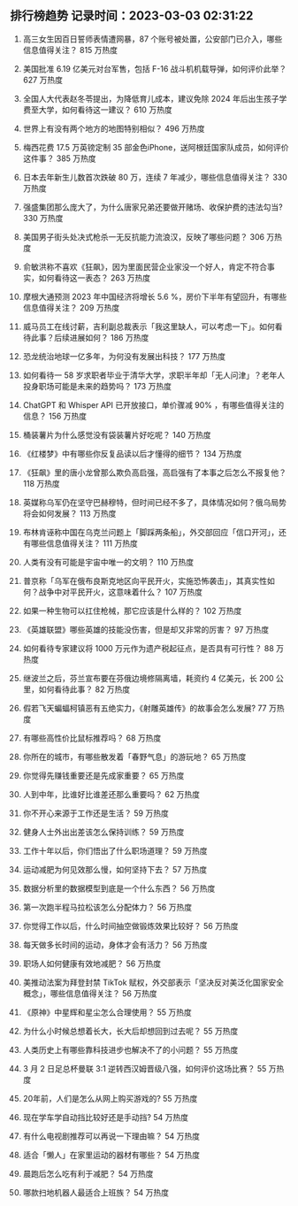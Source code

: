 
## 排行榜趋势 记录时间：2023-03-03 02:31:22
  
  1. 高三女生因百日誓师表情遭网暴，87 个账号被处置，公安部门已介入，哪些信息值得关注？ 815 万热度
    
  2. 美国批准 6.19 亿美元对台军售，包括 F-16 战斗机机载导弹，如何评价此举？ 627 万热度
    
  3. 全国人大代表赵冬苓提出，为降低育儿成本，建议免除 2024 年后出生孩子学费至大学，如何看待这一建议？ 610 万热度
    
  4. 世界上有没有两个地方的地图特别相似？ 496 万热度
    
  5. 梅西花费 17.5 万英镑定制 35 部金色iPhone，送阿根廷国家队成员，如何评价这件事？ 385 万热度
    
  6. 日本去年新生儿数首次跌破 80 万，连续 7 年减少，哪些信息值得关注？ 330 万热度
    
  7. 强盛集团那么庞大了，为什么唐家兄弟还要做开赌场、收保护费的违法勾当? 330 万热度
    
  8. 美国男子街头处决式枪杀一无反抗能力流浪汉，反映了哪些问题？ 306 万热度
    
  9. 俞敏洪称不喜欢《狂飙》，因为里面民营企业家没一个好人，肯定不符合事实，如何看待这一表态？ 263 万热度
    
  10. 摩根大通预测 2023 年中国经济将增长 5.6 %，房价下半年有望回升，有哪些信息值得关注？ 209 万热度
    
  11. 威马员工在线讨薪，吉利副总裁表示「我这里缺人，可以考虑一下」。如何看待此事？后续进展如何？ 186 万热度
    
  12. 恐龙统治地球一亿多年，为何没有发展出科技？ 177 万热度
    
  13. 如何看待一 58 岁求职者毕业于清华大学，求职半年却「无人问津」？老年人投身职场可能是未来的趋势吗？ 173 万热度
    
  14. ChatGPT 和 Whisper API 已开放接口，单价骤减 90% ，有哪些值得关注的信息？ 156 万热度
    
  15. 桶装薯片为什么感觉没有袋装薯片好吃呢？ 140 万热度
    
  16. 《红楼梦》中有哪些你反复品读以后才懂得的细节？ 134 万热度
    
  17. 《狂飙》里的唐小龙曾那么欺负高启强，高启强有了本事之后怎么不报复他？ 118 万热度
    
  18. 英媒称乌军仍在坚守巴赫穆特，但时间已经不多了，具体情况如何？俄乌局势将会如何发展？ 113 万热度
    
  19. 布林肯诬称中国在乌克兰问题上「脚踩两条船」，外交部回应「信口开河」，还有哪些信息值得关注？ 111 万热度
    
  20. 人类有没有可能是宇宙中唯一的文明？ 110 万热度
    
  21. 普京称「乌军在俄布良斯克地区向平民开火，实施恐怖袭击」，其真实性如何？战争中对平民开火，这意味着什么？ 107 万热度
    
  22. 如果一种生物可以扛住枪械，那它应该是什么样的？ 102 万热度
    
  23. 《英雄联盟》哪些英雄的技能没伤害，但是却又非常的厉害？ 97 万热度
    
  24. 如何看待专家建议将 1000 万元作为遗产税起征点，是否具有可行性？ 88 万热度
    
  25. 继波兰之后，芬兰宣布要在芬俄边境修隔离墙，耗资约 4 亿美元，长 200 公里，如何看待此事？ 82 万热度
    
  26. 假若飞天蝙蝠柯镇恶有五绝实力，《射雕英雄传》的故事会怎么发展? 77 万热度
    
  27. 有哪些高性价比鼠标推荐吗？ 68 万热度
    
  28. 你所在的城市，有哪些散发着「春野气息」的游玩地？ 65 万热度
    
  29. 你觉得先赚钱重要还是先成家重要？ 65 万热度
    
  30. 人到中年，比谁好比谁差还那么重要吗？ 62 万热度
    
  31. 你不开心来源于工作还是生活？ 59 万热度
    
  32. 健身人士外出出差该怎么保持训练？ 59 万热度
    
  33. 工作十年以后，你们悟出了什么职场道理？ 59 万热度
    
  34. 运动减肥为何见效那么慢，如何坚持下去？ 57 万热度
    
  35. 数据分析里的数据模型到底是一个什么东西？ 56 万热度
    
  36. 第一次跑半程马拉松该怎么分配体力？ 56 万热度
    
  37. 你觉得工作以后，什么时间抽空做锻炼效果比较好？ 56 万热度
    
  38. 每天做多长时间的运动，身体才会有活力？ 56 万热度
    
  39. 职场人如何健康有效地减肥？ 56 万热度
    
  40. 美推动法案为拜登封禁 TikTok 赋权，外交部表示「坚决反对美泛化国家安全概念」，哪些信息值得关注？ 56 万热度
    
  41. 《原神》中星辉和星尘怎么合理使用？ 55 万热度
    
  42. 为什么小时候总想着长大，长大后却想回到过去呢？ 55 万热度
    
  43. 人类历史上有哪些靠科技进步也解决不了的小问题？ 55 万热度
    
  44. 3 月 2 日足总杯曼联 3:1 逆转西汉姆晋级八强，如何评价这场比赛？ 55 万热度
    
  45. 20年前，人们是怎么从网上购买游戏的? 55 万热度
    
  46. 现在学车学自动挡比较好还是手动挡? 54 万热度
    
  47. 有什么电视剧推荐可以再说一下理由嘛？ 54 万热度
    
  48. 适合「懒人」在家里运动的器材有哪些？ 54 万热度
    
  49. 晨跑后怎么吃有利于减肥？ 54 万热度
    
  50. 哪款扫地机器人最适合上班族？ 54 万热度
    